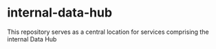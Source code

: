 # internal-data-hub

This repository serves as a central location for services comprising the internal Data Hub
